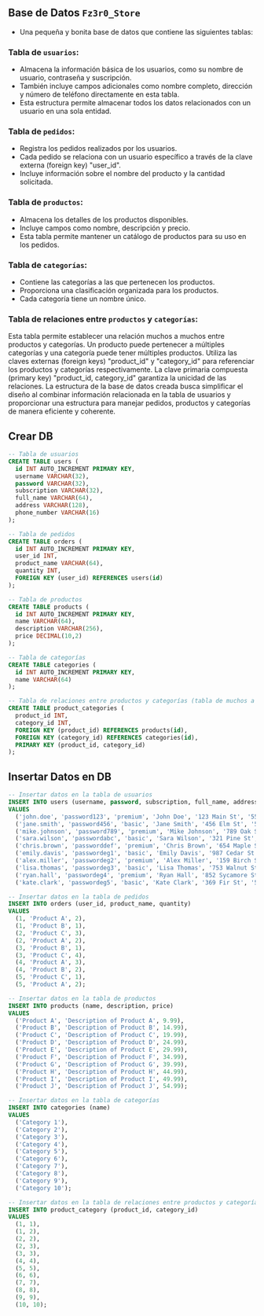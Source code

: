 
## Base de Datos `Fz3r0_Store`

- Una pequeña y bonita base de datos que contiene las siguientes tablas:

### Tabla de `usuarios`:

- Almacena la información básica de los usuarios, como su nombre de usuario, contraseña y suscripción.
- También incluye campos adicionales como nombre completo, dirección y número de teléfono directamente en esta tabla.
- Esta estructura permite almacenar todos los datos relacionados con un usuario en una sola entidad.

### Tabla de `pedidos`:

- Registra los pedidos realizados por los usuarios.
- Cada pedido se relaciona con un usuario específico a través de la clave externa (foreign key) "user_id".
- Incluye información sobre el nombre del producto y la cantidad solicitada.

### Tabla de `productos`:

- Almacena los detalles de los productos disponibles.
- Incluye campos como nombre, descripción y precio.
- Esta tabla permite mantener un catálogo de productos para su uso en los pedidos.

### Tabla de `categorías`:

- Contiene las categorías a las que pertenecen los productos.
- Proporciona una clasificación organizada para los productos.
- Cada categoría tiene un nombre único.

### Tabla de relaciones entre `productos` y `categorías`:

Esta tabla permite establecer una relación muchos a muchos entre productos y categorías.
Un producto puede pertenecer a múltiples categorías y una categoría puede tener múltiples productos.
Utiliza las claves externas (foreign keys) "product_id" y "category_id" para referenciar los productos y categorías respectivamente.
La clave primaria compuesta (primary key) "product_id, category_id" garantiza la unicidad de las relaciones.
La estructura de la base de datos creada busca simplificar el diseño al combinar información relacionada en la tabla de usuarios y proporcionar una estructura para manejar pedidos, productos y categorías de manera eficiente y coherente.

## Crear DB

````sql
-- Tabla de usuarios
CREATE TABLE users (
  id INT AUTO_INCREMENT PRIMARY KEY,
  username VARCHAR(32),
  password VARCHAR(32),
  subscription VARCHAR(32),
  full_name VARCHAR(64),
  address VARCHAR(128),
  phone_number VARCHAR(16)
);

-- Tabla de pedidos
CREATE TABLE orders (
  id INT AUTO_INCREMENT PRIMARY KEY,
  user_id INT,
  product_name VARCHAR(64),
  quantity INT,
  FOREIGN KEY (user_id) REFERENCES users(id)
);

-- Tabla de productos
CREATE TABLE products (
  id INT AUTO_INCREMENT PRIMARY KEY,
  name VARCHAR(64),
  description VARCHAR(256),
  price DECIMAL(10,2)
);

-- Tabla de categorías
CREATE TABLE categories (
  id INT AUTO_INCREMENT PRIMARY KEY,
  name VARCHAR(64)
);

-- Tabla de relaciones entre productos y categorías (tabla de muchos a muchos)
CREATE TABLE product_categories (
  product_id INT,
  category_id INT,
  FOREIGN KEY (product_id) REFERENCES products(id),
  FOREIGN KEY (category_id) REFERENCES categories(id),
  PRIMARY KEY (product_id, category_id)
);
````

## Insertar Datos en DB

````sql
-- Insertar datos en la tabla de usuarios
INSERT INTO users (username, password, subscription, full_name, address, phone_number)
VALUES
  ('john.doe', 'password123', 'premium', 'John Doe', '123 Main St', '555-1234'),
  ('jane.smith', 'password456', 'basic', 'Jane Smith', '456 Elm St', '555-5678'),
  ('mike.johnson', 'password789', 'premium', 'Mike Johnson', '789 Oak St', '555-9012'),
  ('sara.wilson', 'passwordabc', 'basic', 'Sara Wilson', '321 Pine St', '555-3456'),
  ('chris.brown', 'passworddef', 'premium', 'Chris Brown', '654 Maple St', '555-7890'),
  ('emily.davis', 'passwordeg1', 'basic', 'Emily Davis', '987 Cedar St', '555-2345'),
  ('alex.miller', 'passwordeg2', 'premium', 'Alex Miller', '159 Birch St', '555-6789'),
  ('lisa.thomas', 'passwordeg3', 'basic', 'Lisa Thomas', '753 Walnut St', '555-0123'),
  ('ryan.hall', 'passwordeg4', 'premium', 'Ryan Hall', '852 Sycamore St', '555-4567'),
  ('kate.clark', 'passwordeg5', 'basic', 'Kate Clark', '369 Fir St', '555-8901');

-- Insertar datos en la tabla de pedidos
INSERT INTO orders (user_id, product_name, quantity)
VALUES
  (1, 'Product A', 2),
  (1, 'Product B', 1),
  (2, 'Product C', 3),
  (2, 'Product A', 2),
  (3, 'Product B', 1),
  (3, 'Product C', 4),
  (4, 'Product A', 3),
  (4, 'Product B', 2),
  (5, 'Product C', 1),
  (5, 'Product A', 2);

-- Insertar datos en la tabla de productos
INSERT INTO products (name, description, price)
VALUES
  ('Product A', 'Description of Product A', 9.99),
  ('Product B', 'Description of Product B', 14.99),
  ('Product C', 'Description of Product C', 19.99),
  ('Product D', 'Description of Product D', 24.99),
  ('Product E', 'Description of Product E', 29.99),
  ('Product F', 'Description of Product F', 34.99),
  ('Product G', 'Description of Product G', 39.99),
  ('Product H', 'Description of Product H', 44.99),
  ('Product I', 'Description of Product I', 49.99),
  ('Product J', 'Description of Product J', 54.99);

-- Insertar datos en la tabla de categorías
INSERT INTO categories (name)
VALUES
  ('Category 1'),
  ('Category 2'),
  ('Category 3'),
  ('Category 4'),
  ('Category 5'),
  ('Category 6'),
  ('Category 7'),
  ('Category 8'),
  ('Category 9'),
  ('Category 10');

-- Insertar datos en la tabla de relaciones entre productos y categorías
INSERT INTO product_category (product_id, category_id)
VALUES
  (1, 1),
  (1, 2),
  (2, 2),
  (2, 3),
  (3, 3),
  (4, 4),
  (5, 5),
  (6, 6),
  (7, 7),
  (8, 8),
  (9, 9),
  (10, 10);

````
